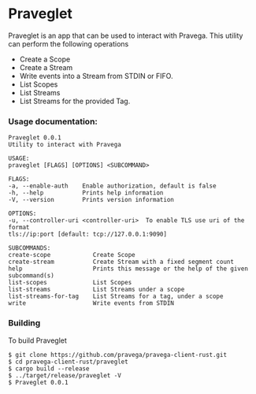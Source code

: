 
# Praveglet

Praveglet is an app that can be used to interact with Pravega. This utility can perform the following operations
* Create a Scope
* Create a Stream
* Write events into a Stream from STDIN or FIFO.
* List Scopes
* List Streams
* List Streams for the provided Tag.

### Usage documentation:
```
Praveglet 0.0.1
Utility to interact with Pravega

USAGE:
praveglet [FLAGS] [OPTIONS] <SUBCOMMAND>

FLAGS:
-a, --enable-auth    Enable authorization, default is false
-h, --help           Prints help information
-V, --version        Prints version information

OPTIONS:
-u, --controller-uri <controller-uri>  To enable TLS use uri of the format
tls://ip:port [default: tcp://127.0.0.1:9090]

SUBCOMMANDS:
create-scope            Create Scope
create-stream           Create Stream with a fixed segment count
help                    Prints this message or the help of the given subcommand(s)
list-scopes             List Scopes
list-streams            List Streams under a scope
list-streams-for-tag    List Streams for a tag, under a scope
write                   Write events from STDIN
```

### Building
To build Praveglet
```
$ git clone https://github.com/pravega/pravega-client-rust.git
$ cd pravega-client-rust/praveglet
$ cargo build --release
$ ../target/release/praveglet -V
$ Praveglet 0.0.1
```